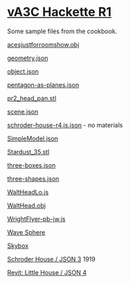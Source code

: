 [vA3C Hackette R1]( ./va3c-hackette-r1dev.html )
===

Some sample files from the cookbook.

[acesjustforroomshow.obj]( #../../cookbook/samples/acesjustforroomshow.obj#pz=80#ry=3#sx=20#sy=20#sz=20# )

[geometry.json]( #../../cookbook/samples/geometry.json# )

[object.json]( #../../cookbook/samples/object.json# )

[pentagon-as-planes.json]( #../../cookbook/samples/pentagon-as-planes.json# )

[pr2_head_pan.stl]( #../../cookbook/samples/pr2_head_pan.stl#py=15#sx=100#sy=100#sz=100# )

[scene.json]( #../../cookbook/samples/scene.json# )

[schroder-house-r4.js.json]( #../../cookbook/samples/schroder-house-r4.js.json# ) - no materials

[SimpleModel.json]( #../../cookbook/samples/SimpleModel.json# )

[Stardust_35.stl]( #../../cookbook/samples/Stardust_35.stl#new=true )

[three-boxes.json]( #../../cookbook/samples/three-boxes.json# )

[three-shapes.json]( #../../cookbook/samples/three-shapes.json# )

[WaltHeadLo.js]( #../../cookbook/samples/WaltHeadLo.js#py=50# )

[WaltHead.obj]( #../../cookbook/samples/WaltHead.obj#py=50# )

[WrightFlyer-pb-jw.js]( #../../cookbook/samples/WrightFlyer-pb-jw.js# )

[Wave Sphere]( #../../cookbook/samples/wave-sphere.html# )


[Skybox]( #../../va3c-hacker/templates/template-skybox.html# )

[Schroder House / JSON 3]( #../../../3d-warehouse-samples/schroder-house/untitled/schroder-house.js#sx=5#sy=5#sz=5 ) 1919 

[Revit: Little House / JSON 4]( #../../../RvtVa3c/models/little_house.rvt.js#py=2#ry=3#sx=0.01#sy=0.01#sz=0.01# )


